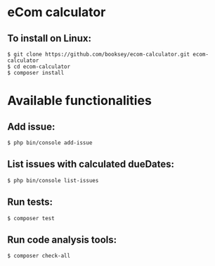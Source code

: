 # eCom calculator

## To install on Linux:
```
$ git clone https://github.com/booksey/ecom-calculator.git ecom-calculator
$ cd ecom-calculator
$ composer install
```

# Available functionalities
## Add issue:
```
$ php bin/console add-issue
```

## List issues with calculated dueDates:
```
$ php bin/console list-issues
```

## Run tests:
```
$ composer test
```

## Run code analysis tools:
```
$ composer check-all
```
